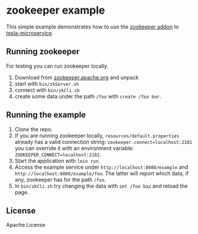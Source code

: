 # zookeeper example

This simple example demonstrates how to use the [zookeeper addon](https://github.com/otto-de/tesla-zookeeper-observer) to [tesla-microservice](https://github.com/otto-de/tesla-microservice).

## Running zookeeper

For testing you can run zookeeper locally.

1. Download from [zookeeper.apache.org](https://zookeeper.apache.org/) and unpack
2. start with ```bin/zkServer.sh```
3. connect with ```bin/zkCli.sh```
4. create some data under the path ```/foo``` with ```create /foo bar```.

## Running the example

1. Clone the repo.
2. If you are running zookeeper locally, `resources/default.properties` already has a valid connection string: ```zookeeper.connect=localhost:2181``` you can override it with an environment variable: ```ZOOKEEPER_CONNECT=localhost:2182```.
3. Start the application with `lein run`.
4. Access the example service under `http://localhost:8080/example` and `http://localhost:8080/example/foo`. The latter will report which data, if any, zookeeper has for the path ```/foo```.
5. In ```bin/zkCli.sh``` try changing the data with ```set /foo baz``` and reload the page.

## License

Apache License
